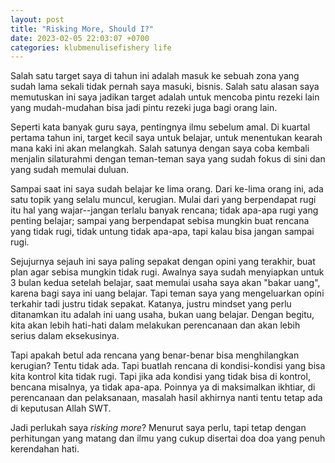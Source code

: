 ```yaml
---
layout: post
title: "Risking More, Should I?"
date: 2023-02-05 22:03:07 +0700
categories: klubmenulisefishery life
---
```


Salah satu target saya di tahun ini adalah masuk ke sebuah zona yang sudah lama sekali tidak pernah saya masuki, bisnis. Salah satu alasan saya memutuskan ini saya jadikan target adalah untuk mencoba pintu rezeki lain yang mudah-mudahan bisa jadi pintu rezeki juga bagi orang lain.

Seperti kata banyak guru saya, pentingnya ilmu sebelum amal. Di kuartal pertama tahun ini, target kecil saya untuk belajar, untuk menentukan kearah mana kaki ini akan melangkah. Salah satunya dengan saya coba kembali menjalin silaturahmi dengan teman-teman saya yang sudah fokus di sini dan yang sudah memulai duluan.

Sampai saat ini saya sudah belajar ke lima orang. Dari ke-lima orang ini, ada satu topik yang selalu muncul, kerugian. Mulai dari yang berpendapat rugi itu hal yang wajar--jangan terlalu banyak rencana; tidak apa-apa rugi yang penting belajar; sampai yang berpendapat sebisa mungkin buat rencana yang tidak rugi, tidak untung tidak apa-apa, tapi kalau bisa jangan sampai rugi.

Sejujurnya sejauh ini saya paling sepakat dengan opini yang terakhir, buat plan agar sebisa mungkin tidak rugi. Awalnya saya sudah menyiapkan untuk 3 bulan kedua setelah belajar, saat memulai usaha saya akan "bakar uang", karena bagi saya ini uang belajar. Tapi teman saya yang mengeluarkan opini terkahir tadi justru tidak sepakat. Katanya, justru mindset yang perlu ditanamkan itu adalah ini uang usaha, bukan uang belajar. Dengan begitu, kita akan lebih hati-hati dalam melakukan perencanaan dan akan lebih serius dalam eksekusinya.

Tapi apakah betul ada rencana yang benar-benar bisa menghilangkan kerugian? Tentu tidak ada. Tapi buatlah rencana di kondisi-kondisi yang bisa kita kontrol kita tidak rugi. Tapi jika ada kondisi yang tidak bisa di kontrol, bencana misalnya, ya tidak apa-apa. Poinnya ya di maksimalkan ikhtiar, di perencanaan dan pelaksanaan, masalah hasil akhirnya nanti tentu tetap ada di keputusan Allah SWT.

Jadi perlukah saya _risking more_? Menurut saya perlu, tapi tetap dengan perhitungan yang matang dan ilmu yang cukup disertai doa doa yang penuh kerendahan hati.

